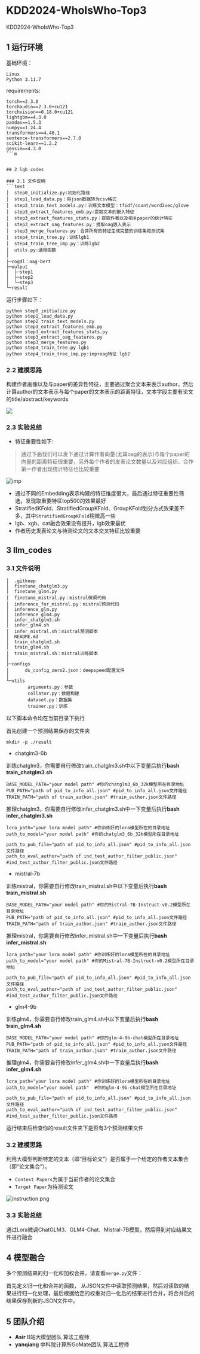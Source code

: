 # KDD2024-WhoIsWho-Top3
KDD2024-WhoIsWho-Top3

## 1 运行环境
基础环境：
```text
Linux
Python 3.11.7
```
requirements:
```text
torch==2.3.0
torchaudio==2.3.0+cu121
torchvision==0.18.0+cu121
lightgbm==4.3.0
pandas==1.5.3
numpy==1.24.4
transformers==4.40.1
sentence-transformers==2.7.0
scikit-learn==1.2.2
gensim==4.3.0
```m


## 2 lgb codes

### 2.1 文件说明
```text
│  step0_initialize.py:初始化路径
│  step1_load_data.py：将json数据转为csv格式
│  step2_train_text_models.py：训练文本模型：tfidf/count/word2vec/glove
│  step3_extract_features_emb.py:提取文本的嵌入特征
│  step3_extract_features_stats.py：提取作者以及相关paper的统计特征
│  step3_extract_oag_features.py：提取oag嵌入表示
│  step3_merge_features.py：合并所有的特征生成完整的训练集和测试集
│  step4_train_tree.py：训练lgb1
│  step4_train_tree_imp.py：训练lgb2
│  utils.py:通用函数
│
├─cogdl：oag-bert
├─output
│  ├─step1
│  ├─step2
│  └─step3
└─result
```
运行步骤如下：

```shell
python step0_initialize.py
python step1_load_data.py
python step2_train_text_models.py
python step3_extract_features_emb.py
python step3_extract_features_stats.py
python step3_extract_oag_features.py
python step3_merge_features.py
python step4_train_tree.py lgb1
python step4_train_tree_imp.py:imp+oag特征 lgb2
```

### 2.2 建模思路
构建作者画像以及与paper的差异性特征，主要通过聚合文本来表示author，然后计算author的文本表示与每个paper的文本表示的距离特征，文本字段主要有论文的title/abstract/keywords

![](resources/WhoIsWho_01.png)

### 2.3 实验总结
- 特征重要性如下:

> 通过下面我们可以发下通过计算作者向量(尤其oag的表示)与每个paper的向量的距离特征很重要，另外每个作者的发表论文数量以及对应组织、合作第一作者出现统计特征也比较重要

![imp](resources/imp.png)

- 通过不同的Embedding表示构建的特征维度很大，最后通过特征重要性筛选，发现取重要特征top500的效果最好
- StratifiedKFold、StratifiedGroupKFold、GroupKFold划分方式效果差不多，其中`StratifiedGroupKFold`稍微高一些
- lgb、xgb、cat融合效果没有提升，lgb效果最优
- 作者历史发表论文与待测论文的文本交叉特征比较重要


## 3 llm_codes
### 3.1 文件说明
```text
│  .gitkeep
│  finetune_chatglm3.py
│  finetune_glm4.py
│  finetune_mistral.py：mistral微调代码
│  inference_for_mistral.py：mistral预测代码
│  inference_glm.py
│  inference_glm4.py
│  infer_chatglm3.sh
│  infer_glm4.sh
│  infer_mistral.sh：mistral预测脚本
│  README.md
│  train_chatglm3.sh
│  train_glm4.sh
│  train_mistral.sh：mistral训练脚本
│
├─configs
│      ds_config_zero2.json：deepspeed配置文件
│
└─utils
        arguments.py：参数
        collator.py：数据构建
        dataset.py：数据集
        trainer.py：训练

```

以下脚本命令均在当前目录下执行

首先创建一个预测结果保存的文件夹
```
mkdir -p ./result
```

- chatglm3-6b

训练chatglm3，你需要自行修改train_chatglm3.sh中以下变量后执行**bash train_chatglm3.sh** 
```
BASE_MODEL_PATH="your model path" #你的chatglm3_6b_32k模型所在目录地址
PUB_PATH="path of pid_to_info_all.json" #pid_to_info_all.json文件路径
TRAIN_PATH="path of train_author.json" #train_author.json文件路径
```
推理chatglm3，你需要自行修改infer_chatglm3.sh中一下变量后执行**bash infer_chatglm3.sh**
```
lora_path="your lora model path" #你训练好的lora模型所在的目录地址
path_to_model="your model path" #你的chatglm3_6b_32k模型所在目录地址

path_to_pub_file="path of pid_to_info_all.json" #pid_to_info_all.json文件路径
path_to_eval_author="path of ind_test_author_filter_public.json" #ind_test_author_filter_public.json文件路径
```

- mistral-7b

训练mistral，你需要自行修改train_mistral.sh中以下变量后执行**bash train_mistral.sh** 

```
BASE_MODEL_PATH="your model path" #你的Mistral-7B-Instruct-v0.2模型所在目录地址
PUB_PATH="path of pid_to_info_all.json" #pid_to_info_all.json文件路径
TRAIN_PATH="path of train_author.json" #train_author.json文件路径
```
推理mistral，你需要自行修改infer_mistral.sh中一下变量后执行**bash infer_mistral.sh**
```
lora_path="your lora model path" #你训练好的lora模型所在的目录地址
path_to_model="your model path" #你的Mistral-7B-Instruct-v0.2模型所在目录地址

path_to_pub_file="path of pid_to_info_all.json" #pid_to_info_all.json文件路径
path_to_eval_author="path of ind_test_author_filter_public.json" #ind_test_author_filter_public.json文件路径
```

- glm4-9b

训练glm4，你需要自行修改train_glm4.sh中以下变量后执行**bash train_glm4.sh** 

```
BASE_MODEL_PATH="your model path" #你的glm-4-9b-chat模型所在目录地址
PUB_PATH="path of pid_to_info_all.json" #pid_to_info_all.json文件路径
TRAIN_PATH="path of train_author.json" #train_author.json文件路径
```
推理glm4，你需要自行修改infer_glm4.sh中一下变量后执行**bash infer_glm4.sh**
```
lora_path="your lora model path" #你训练好的lora模型所在的目录地址
path_to_model="your model path"  #你的glm-4-9b-chat模型所在目录地址

path_to_pub_file="path of pid_to_info_all.json" #pid_to_info_all.json文件路径
path_to_eval_author="path of ind_test_author_filter_public.json" #ind_test_author_filter_public.json文件路径
```

运行结束后检查你的result文件夹下是否有3个预测结果文件


### 3.2 建模思路

利用大模型判断特定的文本（即“目标论文”）是否属于一个给定的作者文本集合（即“论文集合”）。

- `Context Papers`为属于当前作者的论文集合
- `Target Paper`为待测论文

![instruction.png](resources/instruction.png)

### 3.3 实验总结

通过Lora微调ChatGLM3、GLM4-Chat、Mistral-7B模型，然后得到对应结果文件进行融合
## 4 模型融合
多个预测结果的归一化和加权合并，请查看`merge.py`文件：

首先定义归一化和合并的函数， 从JSON文件中读取预测结果，然后对读取的结果进行归一化处理，最后根据给定的权重对归一化后的结果进行合并，将合并后的结果保存到新的JSON文件中。

## 5 团队介绍
- **Asir** B站大模型团队 算法工程师
- **yanqiang** 中科院计算所GoMate团队 算法工程师
